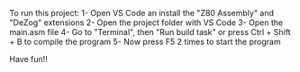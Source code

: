 To run this project:
1- Open VS Code an install the "Z80 Assembly" and "DeZog" extensions
2- Open the project folder with VS Code
3- Open the main.asm file
4- Go to "Terminal", then "Run build task" or press Ctrl + Shift + B to compile the program
5- Now press F5 2 times to start the program

Have fun!!
